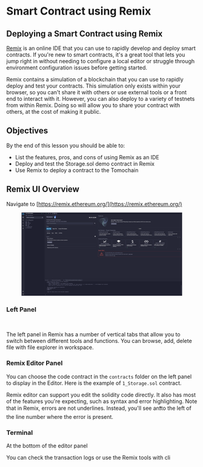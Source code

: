 # Smart Contract using Remix

## Deploying a Smart Contract using Remix

[Remix](https://remix.ethereum.org/) is an online IDE that you can use to rapidly develop and deploy smart contracts. If you're new to smart contracts, it's a great tool that lets you jump right in without needing to configure a local editor or struggle through environment configuration issues before getting started.

Remix contains a simulation of a blockchain that you can use to rapidly deploy and test your contracts. This simulation only exists within your browser, so you can't share it with others or use external tools or a front end to interact with it. However, you can also deploy to a variety of testnets from within Remix. Doing so will allow you to share your contract with others, at the cost of making it public.

## **Objectives**

By the end of this lesson you should be able to:

* List the features, pros, and cons of using Remix as an IDE
* Deploy and test the Storage.sol demo contract in Remix
* Use Remix to deploy a contract to the Tomochain

## Remix UI Overview

Navigate to [https://remix.ethereum.org/](https://remix.ethereum.org/)

<figure><img src="../../.gitbook/assets/Untitled.png" alt=""><figcaption></figcaption></figure>

### Left Panel

<figure><img src="broken-reference" alt=""><figcaption></figcaption></figure>

The left panel in Remix has a number of vertical tabs that allow you to switch between different tools and functions. You can browse, add, delete file with file explorer in workspace.

### Remix Editor Panel

You can choose the code contract in the `contracts` folder on the left panel to display in the Editor. Here is the example of `1_Storage.sol` contract.

Remix editor can support you edit the solidity code directly. It also has most of the features you're expecting, such as syntax and error highlighting. Note that in Remix, errors are not underlines. Instead, you'll see an❗to the left of the line number where the error is present.

### Terminal

At the bottom of the editor panel

You can check the transaction logs or use the Remix tools with cli
